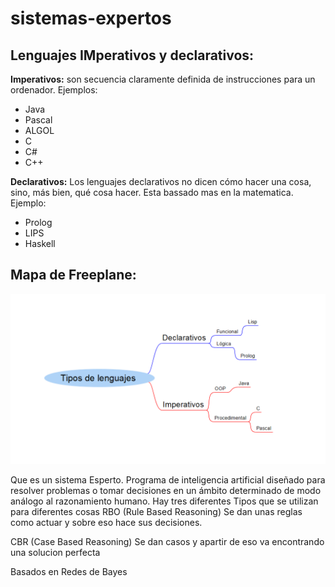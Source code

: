 # sistemas-expertos
## Lenguajes IMperativos y declarativos:
**Imperativos:** son secuencia claramente definida de instrucciones para un ordenador. Ejemplos: 
- Java
- Pascal
- ALGOL
- C
- C#
- C++

**Declarativos:** Los lenguajes declarativos no dicen cómo hacer una cosa, sino, más bien, qué cosa hacer. Esta bassado mas en la matematica. Ejemplo:
- Prolog
- LIPS
- Haskell

## Mapa de Freeplane:
![IMage](https://github.com/AntFri/sistemas-expertos/blob/ad342dbcc8b917e377844c5966c71f6141b58fed/image.png)

Que es un sistema Esperto.
Programa de inteligencia artificial diseñado para resolver problemas o tomar decisiones en un ámbito determinado de modo análogo al razonamiento humano. Hay tres diferentes Tipos que se utilizan para diferentes cosas
RBO (Rule Based Reasoning)
Se dan unas reglas como actuar y sobre eso hace sus decisiones.

CBR (Case Based Reasoning)
Se dan casos y apartir de eso va encontrando una solucion perfecta

Basados en Redes de Bayes
